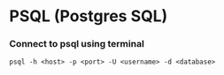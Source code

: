 # PSQL (Postgres SQL)

### Connect to psql using terminal

```
psql -h <host> -p <port> -U <username> -d <database>
```
